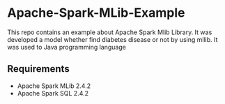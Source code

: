 # Apache-Spark-MLib-Example

This repo contains an example about Apache Spark Mlib Library. It was developed a model whether find diabetes disease or not by using mllib. 
It was used to Java programming language

## Requirements

* Apache Spark MLib 2.4.2
* Apache Spark SQL 2.4.2 

 
